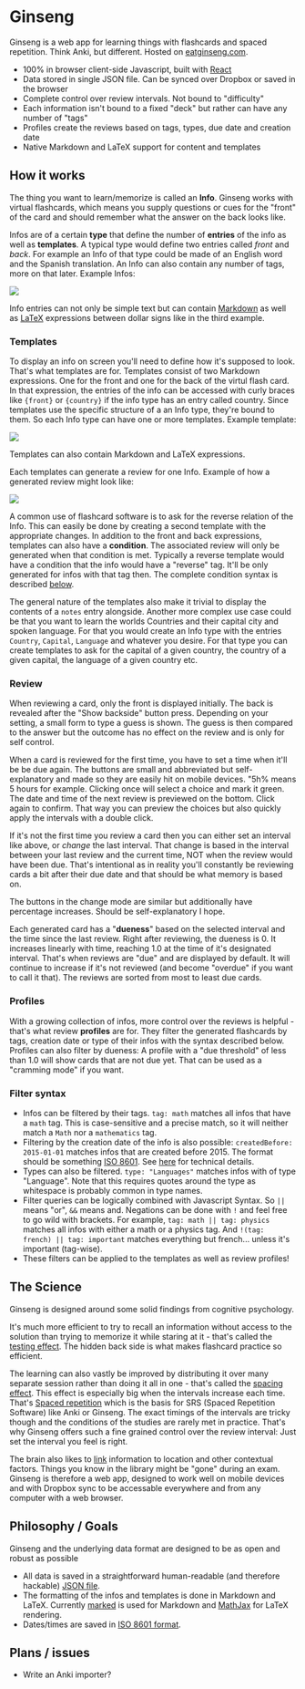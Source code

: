 # Ginseng

Ginseng is a web app for learning things with flashcards and spaced repetition. Think Anki, but different. Hosted on [eatginseng.com](http://www.eatginseng.com/).

- 100% in browser client-side Javascript, built with [React](http://facebook.github.io/react/)
- Data stored in single JSON file. Can be synced over Dropbox or saved in the browser
- Complete control over review intervals. Not bound to "difficulty"
- Each information isn't bound to a fixed "deck" but rather can have any number of "tags"
- Profiles create the reviews based on tags, types, due date and creation date
- Native Markdown and LaTeX support for content and templates

## How it works
The thing you want to learn/memorize is called an **Info**. Ginseng works with virtual flashcards, which means you supply questions or cues for the "front" of the card and should remember what the answer on the back looks like.

Infos are of a certain **type** that define the number of **entries** of the info as well as **templates**. A typical type would define two entries called *front* and *back*. For example an Info of that type could be made of an English word and the Spanish translation. An Info can also contain any number of tags, more on that later. Example Infos:

![](https://github.com/s9w/Ginseng/raw/master/doc/infos.png)

Info entries can not only be simple text but can contain [Markdown](http://en.wikipedia.org/wiki/Markdown) as well as [LaTeX](http://en.wikipedia.org/wiki/LaTeX) expressions between dollar signs like in the third example.

### Templates
To display an info on screen you'll need to define how it's supposed to look. That's what templates are for. Templates consist of two Markdown expressions. One for the front and one for the back of the virtul flash card. In that expression, the entries of the info can be accessed with curly braces like `{front}` or `{country}` if the info type has an entry called country. Since templates use the specific structure of a an Info type, they're bound to them. So each Info type can have one or more templates. Example template:

![](https://github.com/s9w/Ginseng/raw/master/doc/templates.png)

Templates can also contain Markdown and LaTeX expressions. 

Each templates can generate a review for one Info. Example of how a generated review might look like:

![](https://github.com/s9w/Ginseng/raw/master/doc/review.gif)

A common use of flashcard software is to ask for the reverse relation of the Info. This can easily be done by creating a second template with the appropriate changes. In addition to the front and back expressions, templates can also have a **condition**. The associated review will only be generated when that condition is met. Typically a reverse template would have a condition that the info would have a "reverse" tag. It'll be only generated for infos with that tag then. The complete condition syntax is described [below](#filter-syntax).

The general nature of the templates also make it trivial to display the contents of a `notes` entry alongside. Another more complex use case could be that you want to learn the worlds Countries and their capital city and spoken language. For that you would create an Info type with the entries `Country`, `Capital`, `Language` and whatever you desire. For that type you can create templates to ask for the capital of a given country, the country of a given capital, the language of a given country etc.

### Review
When reviewing a card, only the front is displayed initially. The back is revealed after the "Show backside" button press. Depending on your setting, a small form to type a guess is shown. The guess is then compared to the answer but the outcome has no effect on the review and is only for self control.

When a card is reviewed for the first time, you have to set a time when it'll be be due again. The buttons are small and abbreviated but self-explanatory and made so they are easily hit on mobile devices. "5h% means 5 hours for example. Clicking once will select a choice and mark it green. The date and time of the next review is previewed on the bottom. Click again to confirm. That way you can preview the choices but also quickly apply the intervals with a double click.

If it's not the first time you review a card then you can either set an interval like above, or *change* the last interval. That change is based in the interval between your last review and the current time, NOT when the review would have been due. That's intentional as in reality you'll constantly be reviewing cards a bit after their due date and that should be what memory is based on.

The buttons in the change mode are similar but additionally have percentage increases. Should be self-explanatory I hope.

Each generated card has a "**dueness**" based on the selected interval and the time since the last review. Right after reviewing, the dueness is 0. It increases linearly with time, reaching 1.0 at the time of it's designated interval. That's when reviews are "due" and are displayed by default. It will continue to increase if it's not reviewed (and become "overdue" if you want to call it that). The reviews are sorted from most to least due cards.

### Profiles
With a growing collection of infos, more control over the reviews is helpful - that's what review **profiles** are for. They filter the generated flashcards by tags, creation date or type of their infos with the syntax described below. Profiles can also filter by dueness: A profile with a "due threshold" of less than 1.0 will show cards that are not due yet. That can be used as a "cramming mode" if you want.

### Filter syntax
- Infos can be filtered by their tags. `tag: math` matches all infos that have a `math` tag. This is case-sensitive and a precise match, so it will neither match a `Math` nor a `mathematics` tag.
- Filtering by the creation date of the info is also possible: `createdBefore: 2015-01-01` matches infos that are created before 2015. The format should be something [ISO 8601](http://en.wikipedia.org/wiki/ISO_8601). See [here](http://momentjs.com/docs/#/parsing/string/) for technical details.
- Types can also be filtered. `type: "Languages"` matches infos with of type "Language". Note that this requires quotes around the type as whitespace is probably common in type names.
- Filter queries can be logically combined with Javascript Syntax. So `||` means "or", `&&` means and. Negations can be done with `!` and feel free to go wild with brackets. For example, `tag: math || tag: physics` matches all infos with either a math or a physics tag. And `!(tag: french) || tag: important` matches everything but french... unless it's important (tag-wise).
- These filters can be applied to the templates as well as review profiles!

## The Science
Ginseng is designed around some solid findings from cognitive psychology.

It's much more efficient to try to recall an information without access to the solution than trying to memorize it while staring at it - that's called the [testing effect](http://en.wikipedia.org/wiki/Testing_effect). The hidden back side is what makes flashcard practice so efficient.

The learning can also vastly be improved by distributing it over many separate session rather than doing it all in one - that's called the [spacing effect](http://en.wikipedia.org/wiki/Spacing_effect). This effect is especially big when the intervals increase each time. That's [Spaced repetition](https://en.wikipedia.org/wiki/Spaced_repetition) which is the basis for SRS (Spaced Repetition Software) like Anki or Ginseng. The exact timings of the intervals are tricky though and the conditions of the studies are rarely met in practice. That's why Ginseng offers such a fine grained control over the review interval: Just set the interval you feel is right.

The brain also likes to [link](http://gocognitive.net/interviews/effect-context-memory) information to location and other contextual factors. Things you know in the library might be "gone" during an exam. Ginseng is therefore a web app, designed to work well on mobile devices and with Dropbox sync to be accessable everywhere and from any computer with a web browser.

## Philosophy / Goals
Ginseng and the underlying data format are designed to be as open and robust as possible
- All data is saved in a straightforward human-readable (and therefore hackable) [JSON file](https://raw.githubusercontent.com/s9w/Ginseng/master/init_data.js).
- The formatting of the infos and templates is done in Markdown and LaTeX. Currently [marked](https://github.com/chjj/marked) is used for Markdown and [MathJax](https://github.com/mathjax/mathjax) for LaTeX rendering.
- Dates/times are saved in [ISO 8601 format](http://en.wikipedia.org/wiki/ISO_8601).

## Plans / issues
- Write an Anki importer?